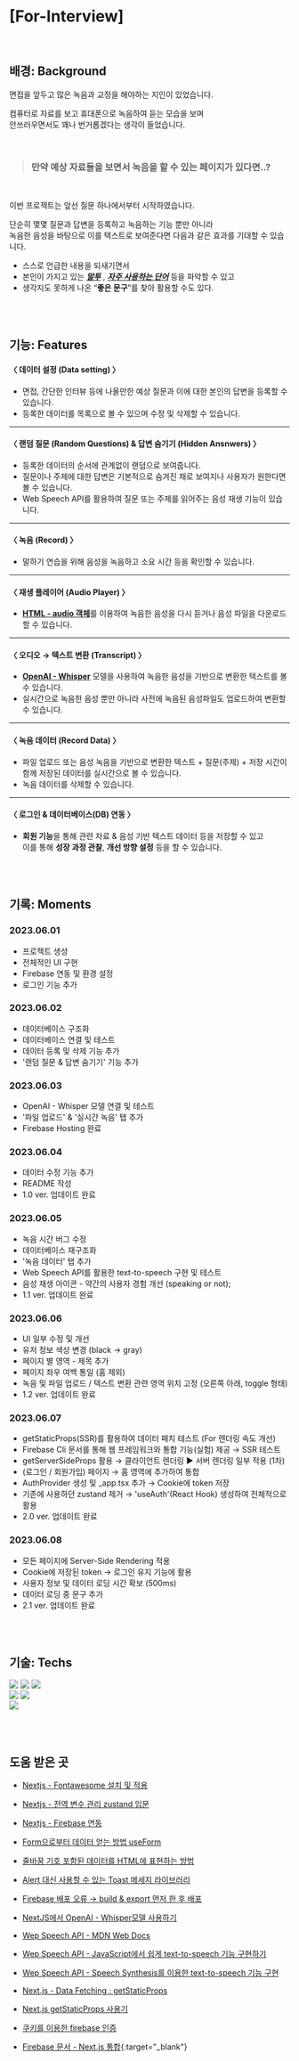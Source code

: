 # [For-Interview]

<br />

## 배경: Background
면접을 앞두고 많은 녹음과 교정을 해야하는 지인이 있었습니다.

컴퓨터로 자료를 보고 휴대폰으로 녹음하여 듣는 모습을 보며  
안쓰러우면서도 꽤나 번거롭겠다는 생각이 들었습니다.

<br />

> ### 만약 예상 자료들을 보면서 녹음을 할 수 있는 페이지가 있다면..?

<br />

이번 프로젝트는 앞선 질문 하나에서부터 시작하였습니다.

단순히 몇몇 질문과 답변을 등록하고 녹음하는 기능 뿐만 아니라  
녹음한 음성을 바탕으로 이를 텍스트로 보여준다면 다음과 같은 효과를 기대할 수 있습니다. 
- 스스로 언급한 내용을 되새기면서
- 본인이 가지고 있는 ***<u>말투</u>*** , ***<u>자주 사용하는 단어</u>*** 등을 파악할 수 있고
- 생각지도 못하게 나온 “**좋은 문구**”를 찾아 활용할 수도 있다.

<br />
<br />

## 기능: Features

#### 〈 데이터 설정 (Data setting) 〉
- 면접, 간단한 인터뷰 등에 나올만한 예상 질문과 이에 대한 본인의 답변을 등록할 수 있습니다.
- 등록한 데이터를 목록으로 볼 수 있으며 수정 및 삭제할 수 있습니다.

---

#### 〈 랜덤 질문 (Random Questions) & 답변 숨기기 (Hidden Ansnwers) 〉
- 등록한 데이터의 순서에 관계없이 랜덤으로 보여줍니다.
- 질문이나 주제에 대한 답변은 기본적으로 숨겨진 채로 보여지나 사용자가 원한다면 볼 수 있습니다.
- Web Speech API를 활용하여 질문 또는 주제를 읽어주는 음성 재생 기능이 있습니다.
---

#### 〈 녹음 (Record) 〉
- 말하기 연습을 위해 음성을 녹음하고 소요 시간 등을 확인할 수 있습니다.

---

#### 〈 재생 플레이어 (Audio Player) 〉
- [**HTML - audio 객체**](https://developer.mozilla.org/ko/docs/Web/HTML/Element/audio)를 이용하여 녹음한 음성을 다시 듣거나 음성 파일을 다운로드할 수 있습니다.

---

#### 〈 오디오 → 텍스트 변환 (Transcript) 〉
- [**OpenAI - Whisper**](https://openai.com/research/whisper) 모델을 사용하여 녹음한 음성을 기반으로 변환한 텍스트를 볼 수 있습니다.
- 실시간으로 녹음한 음성 뿐만 아니라 사전에 녹음된 음성파일도 업로드하여 변환할 수 있습니다.

---

#### 〈 녹음 데이터 (Record Data) 〉
- 파일 업로드 또는 음성 녹음을 기반으로 변환한 텍스트 + 질문(주제) + 저장 시간이 함께 저장된 데이터를 실시간으로 볼 수 있습니다.
- 녹음 데이터를 삭제할 수 있습니다.

---

#### 〈 로그인 & 데이터베이스(DB) 연동 〉
- **회원 기능**을 통해 관련 자료 & 음성 기반 텍스트 데이터 등을 저장할 수 있고  
이를 통해 **성장 과정 관찰**, **개선 방향 설정** 등을 할 수 있습니다.

<br />
<br />

## 기록: Moments 

### 2023.06.01
- 프로젝트 생성
- 전체적인 UI 구현
- Firebase 연동 및 환경 설정
- 로그인 기능 추가

### 2023.06.02
- 데이터베이스 구조화
- 데이터베이스 연결 및 테스트
- 데이터 등록 및 삭제 기능 추가
- '랜덤 질문 & 답변 숨기기' 기능 추가

### 2023.06.03
- OpenAI - Whisper 모델 연결 및 테스트
- '파일 업로드' & '실시간 녹음' 탭 추가
- Firebase Hosting 완료

### 2023.06.04
- 데이터 수정 기능 추가
- README 작성
- 1.0 ver. 업데이트 완료

### 2023.06.05
- 녹음 시간 버그 수정
- 데이터베이스 재구조화
- '녹음 데이터' 탭 추가
- Web Speech API를 활용한 text-to-speech 구현 및 테스트
- 음성 재생 아이콘 - 약간의 사용자 경험 개선 (speaking or not);
- 1.1 ver. 업데이트 완료

### 2023.06.06
- UI 일부 수정 및 개선
- 유저 정보 색상 변경 (black → gray)
- 페이지 별 영역 - 제목 추가
- 페이지 좌우 여백 통일 (홈 제외)
- 녹음 및 파일 업로드 / 텍스트 변환 관련 영역 위치 고정 (오른쪽 아래, toggle 형태)
- 1.2 ver. 업데이트 완료

### 2023.06.07
- getStaticProps(SSR)를 활용하여 데이터 패치 테스트 (For 렌더링 속도 개선)
- Firebase Cli 문서를 통해 웹 프레임워크와 통합 기능(실험) 제공 → SSR 테스트
- getServerSideProps 활용 → 클라이언트 렌더링 ▶ 서버 렌더링 일부 적용 (1차)
- (로그인 / 회원가입) 페이지 → 홈 영역에 추가하여 통합
- AuthProvider 생성 및 _app.tsx 추가 → Cookie에 token 저장
- 기존에 사용하던 zustand 제거 → 'useAuth'(React Hook) 생성하여 전체적으로 활용
- 2.0 ver. 업데이트 완료

### 2023.06.08
- 모든 페이지에 Server-Side Rendering 적용
- Cookie에 저장된 token → 로그인 유지 기능에 활용
- 사용자 정보 및 데이터 로딩 시간 확보 (500ms)
- 데이터 로딩 중 문구 추가
- 2.1 ver. 업데이트 완료

<br />
<br />

## 기술: Techs
[<img src="https://img.shields.io/badge/TypeScript-3178C6?style=for-the-badge&logo=typescript&logoColor=white">](https://www.typescriptlang.org/)
[<img src="https://img.shields.io/badge/NextJS-000000?style=for-the-badge&logo=next.js&logoColor=white">](https://nextjs.org/)
[<img src="https://img.shields.io/badge/TailwindCSS-06B6D4?style=for-the-badge&logo=tailwindcss&logoColor=white">](https://tailwindcss.com/)
<br />
[<img src="https://img.shields.io/badge/Firebase-FFCA28?style=for-the-badge&logo=firebase&logoColor=white">](https://firebase.google.com/)
[<img src="https://img.shields.io/badge/OpenAI-412991?style=for-the-badge&logo=openai&logoColor=white">](https://openai.com/)
<br />
[<img src="https://img.shields.io/badge/Font Awesome-528DD7?style=for-the-badge&logo=fontawesome&logoColor=white">](https://fontawesome.com/)

<br />
<br />

## 도움 받은 곳

- [Nextjs - Fontawesome 설치 및 적용](https://record22.tistory.com/132)

- [Nextjs - 전역 변수 관리 zustand 입문](https://velog.io/@yhg0337/zustand-Nextjs-시작계기)

- [Nextjs - Firebase 연동](https://velog.io/@sanglee/Next.js-Firebase로-어플리케이션-만들기)

- [Form으로부터 데이터 얻는 방법 useForm](https://velog.io/@sinclairr/next-react-hook-form)

- [줄바꿈 기호 포함된 데이터를 HTML에 표현하는 방법](https://ajh322.tistory.com/92)

- [Alert 대신 사용할 수 있는 Toast 메세지 라이브러리](https://velog.io/@cptkuk91/간편하게-사용할-수-있는-토스트-메시지-라이브러리-react-hot-toast)

- [Firebase 배포 오류 → build & export 먼저 한 후 배포](https://velog.io/@stnqls3938/Firebase로-Next.js-호스팅하기)

- [NextJS에서 OpenAI - Whisper모델 사용하기](https://javascript.plainenglish.io/transcribe-audio-files-using-whisper-open-ai-api-using-next-js-and-typescript-ad851016c889)

- [Wep Speech API - MDN  Web Docs](https://developer.mozilla.org/en-US/docs/Web/API/Web_Speech_API)

- [Wep Speech API - JavaScript에서 쉽게 text-to-speech 기능 구현하기](https://javascript.plainenglish.io/how-to-easily-implement-text-to-speech-functionality-in-your-next-javascript-project-16f0d14432f0)

- [Wep Speech API - Speech Synthesis를 이용한 text-to-speech 기능 구현](https://javascript.plainenglish.io/how-to-easily-implement-text-to-speech-functionality-in-your-next-javascript-project-16f0d14432f0)

- [Next.js - Data Fetching : getStaticProps](https://nextjs.org/docs/pages/building-your-application/data-fetching/get-static-props)

- [Next.js getStaticProps 사용기](https://velog.io/@taeung/Next.js-getStaticProps-사용기)

- [쿠키를 이용한 firebase 인증](https://colinhacks.com/essays/nextjs-firebase-authentication)

- [Firebase 문서 - Next.js 통합](https://firebase.google.com/docs/hosting/frameworks/nextjs?hl=ko){:target="_blank"}